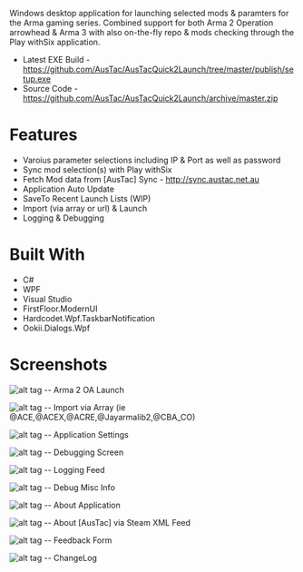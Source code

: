 

Windows desktop application for launching selected mods & paramters for the Arma gaming series. Combined support for both Arma 2 Operation arrowhead & Arma 3 with also on-the-fly repo & mods checking through the Play withSix application.

- Latest EXE Build - https://github.com/AusTac/AusTacQuick2Launch/tree/master/publish/setup.exe
- Source Code - https://github.com/AusTac/AusTacQuick2Launch/archive/master.zip


# Features

- Varoius parameter selections including IP & Port as well as password
- Sync mod selection(s) with Play withSix
- Fetch Mod data from [AusTac] Sync - http://sync.austac.net.au
- Application Auto Update
- SaveTo Recent Launch Lists (WIP)
- Import (via array or url) & Launch
- Logging & Debugging


# Built With

- C#
- WPF
- Visual Studio
- FirstFloor.ModernUI
- Hardcodet.Wpf.TaskbarNotification
- Ookii.Dialogs.Wpf


# Screenshots

![alt tag](https://raw.githubusercontent.com/AusTac/AusTacQuick2Launch/master/media/ImageA.jpg)
 -- Arma 2 OA Launch
 
 

![alt tag](https://raw.githubusercontent.com/AusTac/AusTacQuick2Launch/master/media/ImageB.jpg)
 -- Import via Array (ie @ACE,@ACEX,@ACRE,@Jayarmalib2,@CBA_CO)
 
 

![alt tag](https://raw.githubusercontent.com/AusTac/AusTacQuick2Launch/master/media/ImageC.jpg)
 -- Application Settings
 
 

![alt tag](https://raw.githubusercontent.com/AusTac/AusTacQuick2Launch/master/media/ImageD.jpg)
 -- Debugging Screen
 
 

![alt tag](https://raw.githubusercontent.com/AusTac/AusTacQuick2Launch/master/media/ImageE.jpg)
 -- Logging Feed
 
 

![alt tag](https://raw.githubusercontent.com/AusTac/AusTacQuick2Launch/master/media/ImageF.jpg)
 -- Debug Misc Info
 
 

![alt tag](https://raw.githubusercontent.com/AusTac/AusTacQuick2Launch/master/media/ImageG.jpg)
 -- About Application
 
 

![alt tag](https://raw.githubusercontent.com/AusTac/AusTacQuick2Launch/master/media/ImageH.jpg)
 -- About [AusTac] via Steam XML Feed
 
 

![alt tag](https://raw.githubusercontent.com/AusTac/AusTacQuick2Launch/master/media/ImageI.jpg)
 -- Feedback Form
 
 

![alt tag](https://raw.githubusercontent.com/AusTac/AusTacQuick2Launch/master/media/ImageJ.jpg)
 -- ChangeLog
 
 
